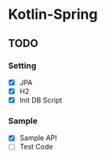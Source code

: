 # Kotlin-Spring

## TODO 
### Setting
- [x] JPA
- [x] H2
- [x] Init DB Script

### Sample
- [x] Sample API
- [ ] Test Code
